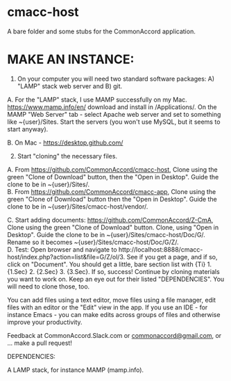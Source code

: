 # cmacc-host<br>
A bare folder and some stubs for the CommonAccord application.  <br>

# MAKE AN INSTANCE:

1.  On your computer you will need two standard software packages:  A) "LAMP" stack web server and B) git.  

  A.  For the "LAMP" stack, I use MAMP successfully on my Mac.  https://www.mamp.info/en/  download and install in /Applications/.  On the MAMP "Web Server" tab - select Apache web server and set to something like ~{user}/Sites.  Start the servers (you won't use MySQL, but it seems to start anyway).
  
  B. On Mac - https://desktop.github.com/ 
  
2. Start "cloning" the necessary files.  

  A. From https://github.com/CommonAccord/cmacc-host, Clone using the green "Clone of Download" button, then the "Open in Desktop".  Guide the clone to be in ~{user}/Sites/.  
  B. From https://github.com/CommonAccord/cmacc-app, Clone using the green "Clone of Download" button then the "Open in Desktop".  Guide the clone to be in ~{user}/Sites/cmacc-host/vendor/.
  
  C. Start adding documents:  https://github.com/CommonAccord/Z-CmA, Clone using the green "Clone of Download" button.  Clone, using "Open in Desktop".  Guide the clone to be in ~{user}/Sites/cmacc-host/Doc/G/.  Rename so it becomes ~{user}/Sites/cmacc-host/Doc/G/Z/.  
  D. Test:  Open browser and navigate to http://localhost:8888/cmacc-host/index.php?action=list&file=G/Z/ol/3.  See if you get a page, and if so, click on "Document".  You should get a little, bare section list with {Ti} 1. {1.Sec} 2. {2.Sec} 3. {3.Sec}.  If so, success!  Continue by cloning materials you want to work on.  Keep an eye out for their listed "DEPENDENCIES".  You will need to clone those, too.

You can add files using a text editor, move files using a file manager, edit files with an editor or the "Edit" view in the app.  If you use an IDE - for instance Emacs - you can make edits across groups of files and otherwise improve your productivity.

Feedback at CommonAccord.Slack.com or commonaccord@gmail.com, or ... make a pull request!


DEPENDENCIES:

A LAMP stack, for instance MAMP (mamp.info).
